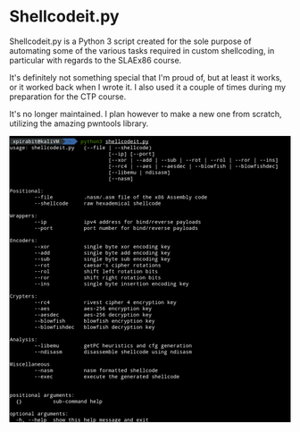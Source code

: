 # Shellcodeit.py

Shellcodeit.py is a Python 3 script created for the sole purpose of automating some of the various tasks required in custom shellcoding, in particular with regards to the SLAEx86 course. 

It's definitely not something special that I'm proud of, but at least it works, or it worked back when I wrote it.
I also used it a couple of times during my preparation for the CTP course.

It's no longer maintained. I plan however to make a new one from scratch, utilizing the amazing pwntools library.

![alt text](https://github.com/xpirabit/Shellcodeit.py/blob/master/images/menu.png)
